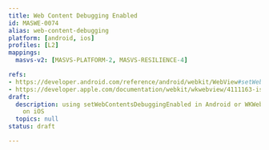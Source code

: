 ```yaml
---
title: Web Content Debugging Enabled
id: MASWE-0074
alias: web-content-debugging
platform: [android, ios]
profiles: [L2]
mappings:
  masvs-v2: [MASVS-PLATFORM-2, MASVS-RESILIENCE-4]

refs:
- https://developer.android.com/reference/android/webkit/WebView#setWebContentsDebuggingEnabled(boolean)
- https://developer.apple.com/documentation/webkit/wkwebview/4111163-isinspectable
draft:
  description: using setWebContentsDebuggingEnabled in Android or WKWebView.isInspectable
    on iOS
  topics: null
status: draft

---
```


